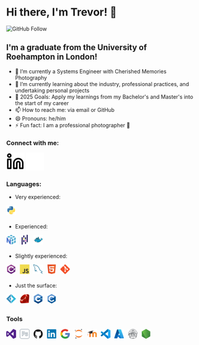 # Hi there, I'm Trevor! 👋

![GitHub Follow](https://img.shields.io/github/followers/ttrevorreese?label=Follow%20my%20GitHub&style=for-the-badge)

<!--
Intro
-->
## I'm a graduate from the University of Roehampton in London!
- 🔭 I’m currently a Systems Engineer with Cherished Memories Photography
- 🌱 I’m currently learning about the industry, professional practices, and undertaking personal projects
- 🥅 2025 Goals: Apply my learnings from my Bachelor's and Master's into the start of my career
- 📫 How to reach me: via email or GitHub
- 😄 Pronouns: he/him
- ⚡ Fun fact: I am a professional photographer 📸
<!--
- 👯 I’m looking to collaborate on ...
- 🤔 I’m looking for help with ...
- 💬 Ask me about ...
-->

<!--
Connections
-->
### Connect with me:

[![website](https://github.com/codeSTACKr/codeSTACKr/blob/7704eaaa4e70d69d45a5d1fc6463cae26a605437/img/linkedin-light.svg)](https://linkedin.com/in/ttrevorreese#gh-light-mode-only)
[![website](https://github.com/codeSTACKr/codeSTACKr/blob/7704eaaa4e70d69d45a5d1fc6463cae26a605437/img/linkedin-dark.svg)](https://linkedin.com/in/ttrevorreese#gh-dark-mode-only)
&nbsp;&nbsp;

<!--
Languages and Tools
-->
### Languages:
- Very experienced:
<img align="left" alt="Python" width="26px" src=https://github.com/devicons/devicon/blob/2ae2a900d2f041da66e950e4d48052658d850630/icons/python/python-original.svg style="padding-right:10px;"/>

<br />
<br />

- Experienced:
<img align="left" alt="NumPy" width="26px" src=https://github.com/devicons/devicon/blob/2ae2a900d2f041da66e950e4d48052658d850630/icons/numpy/numpy-original.svg style="padding-right:10px;"/>
<img align="left" alt="Pandas" width="26px" src=https://github.com/devicons/devicon/blob/2ae2a900d2f041da66e950e4d48052658d850630/icons/pandas/pandas-original.svg style="padding-right:10px;"/>
<img align="left" alt="Docker" width="26px" src=https://github.com/devicons/devicon/blob/2ae2a900d2f041da66e950e4d48052658d850630/icons/docker/docker-original.svg style="padding-right:10px;"/>

<br /><br />

- Slightly experienced:
<img align="left" alt="C#" width="26px" src=https://github.com/devicons/devicon/blob/2ae2a900d2f041da66e950e4d48052658d850630/icons/csharp/csharp-original.svg style="padding-right:10px;"/>
<img align="left" alt="JavaScript" width="26px" src=https://github.com/devicons/devicon/blob/2ae2a900d2f041da66e950e4d48052658d850630/icons/javascript/javascript-original.svg style="padding-right:10px;"/>
<img align="left" alt="MySQL" width="26px" src=https://github.com/devicons/devicon/blob/2ae2a900d2f041da66e950e4d48052658d850630/icons/mysql/mysql-original.svg style="padding-right:10px;"/>
<img align="left" alt="HTML5" width="26px" src=https://github.com/devicons/devicon/blob/2ae2a900d2f041da66e950e4d48052658d850630/icons/html5/html5-original.svg style="padding-right:10px;"/>
<img align="left" alt="Git" width="26px" src=https://github.com/devicons/devicon/blob/2ae2a900d2f041da66e950e4d48052658d850630/icons/git/git-original.svg style="padding-right:10px;"/>

<br />
<br />

- Just the surface:
<img align="left" alt="F#" width="26px" src=https://github.com/devicons/devicon/blob/2ae2a900d2f041da66e950e4d48052658d850630/icons/fsharp/fsharp-original.svg style="padding-right:10px;"/>
<img align="left" alt="Ruby" width="26px" src=https://github.com/devicons/devicon/blob/2ae2a900d2f041da66e950e4d48052658d850630/icons/ruby/ruby-original.svg style="padding-right:10px;"/>
<img align="left" alt="C++" width="26px" src=https://github.com/devicons/devicon/blob/2ae2a900d2f041da66e950e4d48052658d850630/icons/cplusplus/cplusplus-original.svg style="padding-right:10px;"/>
<img align="left" alt="C" width="26px" src=https://github.com/devicons/devicon/blob/2ae2a900d2f041da66e950e4d48052658d850630/icons/c/c-original.svg style="padding-right:10px;"/>

<br />
<br />

### Tools
<img align="left" alt="Visual Studio" width="26px" src=https://github.com/devicons/devicon/blob/2ae2a900d2f041da66e950e4d48052658d850630/icons/visualstudio/visualstudio-plain.svg style="padding-right:10px;"/>
<img align="left" alt="Photoshop" width="26px" src=https://github.com/devicons/devicon/blob/2ae2a900d2f041da66e950e4d48052658d850630/icons/photoshop/photoshop-line.svg style="padding-right:10px;"/>
<img align="left" alt="GitHub" width="26px" src=https://github.com/devicons/devicon/blob/2ae2a900d2f041da66e950e4d48052658d850630/icons/github/github-original.svg style="padding-right:10px;"/>
<img align="left" alt="LinkedIn" width="26px" src=https://github.com/devicons/devicon/blob/2ae2a900d2f041da66e950e4d48052658d850630/icons/linkedin/linkedin-original.svg style="padding-right:10px;"/>
<img align="left" alt="Google" width="26px" src=https://github.com/devicons/devicon/blob/2ae2a900d2f041da66e950e4d48052658d850630/icons/google/google-original.svg style="padding-right:10px;"/>
<img align="left" alt="Jupyter" width="26px" src=https://github.com/devicons/devicon/blob/2ae2a900d2f041da66e950e4d48052658d850630/icons/jupyter/jupyter-original.svg style="padding-right:10px;"/>
<img align="left" alt="Moodle" width="26px" src=https://github.com/devicons/devicon/blob/2ae2a900d2f041da66e950e4d48052658d850630/icons/moodle/moodle-original.svg style="padding-right:10px;"/>
<img align="left" alt="Visual Studio Code" width="26px" src="https://github.com/devicons/devicon/blob/2ae2a900d2f041da66e950e4d48052658d850630/icons/vscode/vscode-original.svg" style="padding-right:10px;" />
<img align="left" alt="Azure Labs" width="26px" src=https://github.com/devicons/devicon/blob/2ae2a900d2f041da66e950e4d48052658d850630/icons/azure/azure-original.svg style="padding-right:10px;"/>
<img align="left" alt="Travis" width="26px" src=https://github.com/devicons/devicon/blob/2ae2a900d2f041da66e950e4d48052658d850630/icons/travis/travis-plain.svg style="padding-right:10px;"/>
<img align="left" alt="Node.JS" width="26px" src=https://github.com/devicons/devicon/blob/2ae2a900d2f041da66e950e4d48052658d850630/icons/nodejs/nodejs-original.svg style="padding-right:10px;"/>

<!--
Profile link definitions
-->
[Twitter]: https://www.twitter.com/ttrevorreese
[Instagram]: https://www.instagram.com/ttrevorreese
[LinkedIn]: https://www.linkedin.com/in/ttrevorreese/
